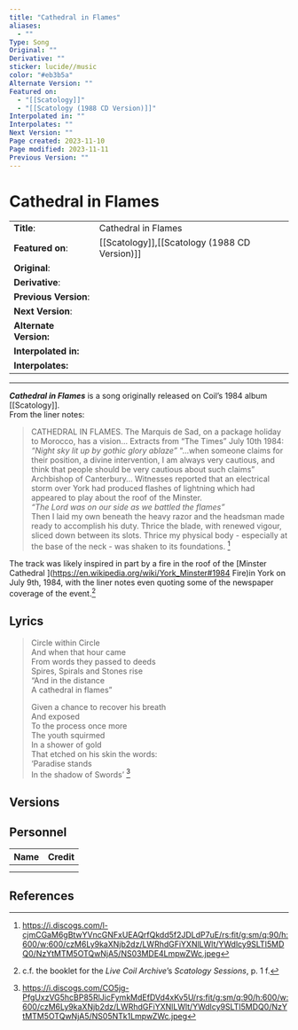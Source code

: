 ```yaml
---
title: "Cathedral in Flames"
aliases:
  - ""
Type: Song
Original: ""
Derivative: ""
sticker: lucide//music
color: "#eb3b5a"
Alternate Version: ""
Featured on:
  - "[[Scatology]]"
  - "[[Scatology (1988 CD Version)]]"
Interpolated in: ""
Interpolates: ""
Next Version: ""
Page created: 2023-11-10
Page modified: 2023-11-11
Previous Version: ""
---
```


# Cathedral in Flames

|  |  |
| --- | --- |
| __Title__: | Cathedral in Flames |
| __Featured on__: | [[Scatology]],[[Scatology (1988 CD Version)]] |
| __Original__: |  |
| __Derivative__: |  |
| __Previous Version__: |  |
| __Next Version__: |  |
| __Alternate Version:__ |  |
| __Interpolated in:__ |  |
| __Interpolates:__ |  |

---

*__Cathedral in Flames__* is a song originally released on Coil’s 1984 album [[Scatology]].  
From the liner notes:

> CATHEDRAL IN FLAMES. The Marquis de Sad, on a package holiday to Morocco, has a vision… Extracts from “The Times” July 10th 1984:  
> *“Night sky lit up by gothic glory ablaze”* “…when someone claims for their position, a divine intervention, I am always very cautious, and think that people should be very cautious about such claims” Archbishop of Canterbury… Witnesses reported that an electrical storm over York had produced flashes of lightning which had appeared to play about the roof of the Minster.  
> *“The Lord was on our side as we battled the flames”*  
> Then I laid my own beneath the heavy razor and the headsman made ready to accomplish his duty. Thrice the blade, with renewed vigour, sliced down between its slots. Thrice my physical body  -  especially at the base of the neck  -  was shaken to its foundations. [^1]

The track was likely inspired in part by a fire in the roof of the [Minster Cathedral ](<https://en.wikipedia.org/wiki/York_Minster#1984> Fire)in York on July 9th, 1984, with the liner notes even quoting some of the newspaper coverage of the event.[^2]

## Lyrics

> Circle within Circle  
> And when that hour came  
> From words they passed to deeds  
> Spires, Spirals and Stones rise  
> “And in the distance  
> A cathedral in flames”
> 
> Given a chance to recover his breath  
> And exposed  
> To the process once more  
> The youth squirmed  
> In a shower of gold  
> That etched on his skin the words:  
> ‘Paradise stands  
> In the shadow of Swords’ [^3]

## Versions

## Personnel

|Name|Credit|
|---|---|
|||
|||

## References

[^1]: <https://i.discogs.com/l-cjmCGaM6gBtwYVncGNFxUEAQrfQkdd5f2JDLdP7uE/rs:fit/g:sm/q:90/h:600/w:600/czM6Ly9kaXNjb2dz/LWRhdGFiYXNlLWlt/YWdlcy9SLTI5MDQ0/NzYtMTM5OTQwNjA5/NS03MDE4LmpwZWc.jpeg>
[^2]: c.f. the booklet for the *Live Coil Archive*’s *Scatology Sessions*, p. 1 f.
[^3]: <https://i.discogs.com/CO5jg-PfgUxzVG5hcBP85RlJicFymkMdEfDVd4xKv5U/rs:fit/g:sm/q:90/h:600/w:600/czM6Ly9kaXNjb2dz/LWRhdGFiYXNlLWlt/YWdlcy9SLTI5MDQ0/NzYtMTM5OTQwNjA5/NS05NTk1LmpwZWc.jpeg>

